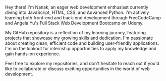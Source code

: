 Hey there! I'm Nanak, an eager web development enthusiast currently diving into JavaScript, HTML, CSS, and Advanced Python. I'm actively learning both front-end and back-end development through FreeCodeCamp and Angela Yu's Full Stack Web Development Bootcamp on Udemy.

My GitHub repository is a reflection of my learning journey, featuring projects that showcase my growing skills and dedication. I'm passionate about creating clean, efficient code and building user-friendly applications. I'm on the lookout for internship opportunities to apply my knowledge and gain hands-on experience.

Feel free to explore my repositories, and don't hesitate to reach out if you'd like to collaborate or discuss exciting opportunities in the world of web development.
